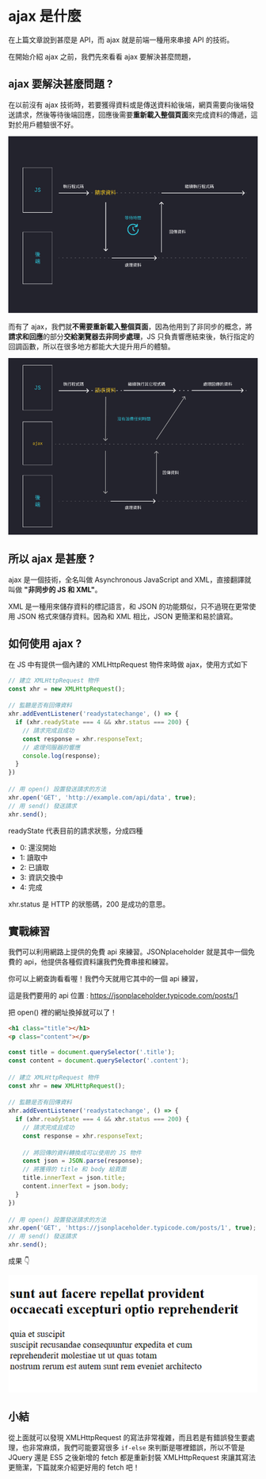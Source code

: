 # ajax 是什麼
在上篇文章說到甚麼是 API，而 ajax 就是前端一種用來串接 API 的技術。

在開始介紹 ajax 之前，我們先來看看 ajax 要解決甚麼問題，

## ajax 要解決甚麼問題 ?
在以前沒有 ajax 技術時，若要獲得資料或是傳送資料給後端，網頁需要向後端發送請求，然後等待後端回應，回應後需要**重新載入整個頁面**來完成資料的傳遞，這對於用戶體驗很不好。

![no ajax](images/ajax1.jpg)

而有了 ajax，我們就**不需要重新載入整個頁面**，因為他用到了非同步的概念，將**請求和回應**的部分**交給瀏覽器去非同步處理**，JS 只負責響應結束後，執行指定的回調函數，所以在很多地方都能大大提升用戶的體驗。

![ajax](images/ajax2.jpg)

## 所以 ajax 是甚麼 ?
ajax 是一個技術，全名叫做 Asynchronous JavaScript and XML，直接翻譯就叫做 **"非同步的 JS 和 XML"**。

XML 是一種用來儲存資料的標記語言，和 JSON 的功能類似，只不過現在更常使用 JSON 格式來儲存資料。因為和 XML 相比，JSON 更簡潔和易於讀寫。

## 如何使用 ajax ?
在 JS 中有提供一個內建的 XMLHttpRequest 物件來時做 ajax，使用方式如下
```js
// 建立 XMLHttpRequest 物件
const xhr = new XMLHttpRequest();

// 監聽是否有回傳資料
xhr.addEventListener('readystatechange', () => {
  if (xhr.readyState === 4 && xhr.status === 200) {
    // 請求完成且成功
    const response = xhr.responseText;
    // 處理伺服器的響應
    console.log(response);
  }
})

// 用 open() 設置發送請求的方法
xhr.open('GET', 'http://example.com/api/data', true);
// 用 send() 發送請求
xhr.send();
```
readyState 代表目前的請求狀態，分成四種
- 0: 還沒開始
- 1: 讀取中
- 2: 已讀取
- 3: 資訊交換中
- 4: 完成

xhr.status 是 HTTP 的狀態碼，200 是成功的意思。

## 實戰練習
我們可以利用網路上提供的免費 api 來練習。JSONplaceholder 就是其中一個免費的 api，他提供各種假資料讓我們免費串接和練習。

你可以上網查詢看看喔！我們今天就用它其中的一個 api 練習，

這是我們要用的 api 位置 : <a href="https://jsonplaceholder.typicode.com/posts/1" target="_blank">https://jsonplaceholder.typicode.com/posts/1</a>

把 open() 裡的網址換掉就可以了！

```html
<h1 class="title"></h1>
<p class="content"></p>
```

```js
const title = document.querySelector('.title');
const content = document.querySelector('.content');

// 建立 XMLHttpRequest 物件
const xhr = new XMLHttpRequest();

// 監聽是否有回傳資料
xhr.addEventListener('readystatechange', () => {
  if (xhr.readyState === 4 && xhr.status === 200) {
    // 請求完成且成功
    const response = xhr.responseText;

    // 將回傳的資料轉換成可以使用的 JS 物件
    const json = JSON.parse(response);
    // 將獲得的 title 和 body 給頁面
    title.innerText = json.title;
    content.innerText = json.body;
  }
})

// 用 open() 設置發送請求的方法
xhr.open('GET', 'https://jsonplaceholder.typicode.com/posts/1', true);
// 用 send() 發送請求
xhr.send();
```
成果 👇

![fetchResponse](./images/ajax-response.png)

## 小結

從上面就可以發現 XMLHttpRequest 的寫法非常複雜，而且若是有錯誤發生要處理，也非常麻煩，我們可能要寫很多 `if-else` 來判斷是哪裡錯誤，所以不管是 JQuery 還是 ES5 之後新增的 fetch 都是重新封裝 XMLHttpRequest 來讓其寫法更簡潔，下篇就來介紹更好用的 fetch 吧！